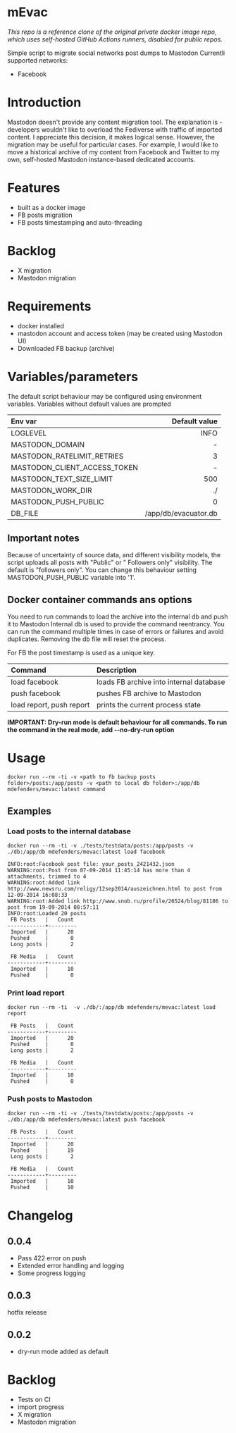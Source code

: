 # mEvac
_This repo is a reference clone of the original private docker image repo, which uses self-hosted GitHub Actions runners, 
disabled for public repos._

Simple script to migrate social networks post dumps to Mastodon
Currentli supported networks:
- Facebook

# Introduction

Mastodon doesn't provide any content migration tool. The explanation is - developers wouldn't like to overload the
Fediverse with traffic of imported content. I appreciate this decision, it makes logical sense. However, the migration
may be useful for particular cases. For example, I would like to move a historical archive of my content from Facebook
and Twitter to my own, self-hosted Mastodon instance-based dedicated accounts.

# Features

- built as a docker image
- FB posts migration
- FB posts timestamping and auto-threading

# Backlog

- X migration
- Mastodon migration

# Requirements

- docker installed
- mastodon account and access token (may be created using Mastodon UI)
- Downloaded FB backup (archive)

# Variables/parameters

The default script behaviour may be configured using environment variables. Variables without default values are
prompted

| Env var                      |        Default value |   
|:-----------------------------|---------------------:|
| LOGLEVEL                     |                 INFO |
| MASTODON_DOMAIN              |                    - |
| MASTODON_RATELIMIT_RETRIES   |                    3 |
| MASTODON_CLIENT_ACCESS_TOKEN |                    - |
| MASTODON_TEXT_SIZE_LIMIT     |                  500 |
| MASTODON_WORK_DIR            |                   ./ |
| MASTODON_PUSH_PUBLIC         |                    0 |
| DB_FILE                      | /app/db/evacuator.db |

## Important notes

Because of uncertainty of source data, and different visibility models, the script uploads all posts with "Public" or "
Followers only" visibility. The default is "followers only". You can change this behaviour setting MASTODON_PUSH_PUBLIC
variable into '1'.

## Docker container commands ans options

You need to run commands to load the archive into the internal db and push it to Mastodon
Internal db is used to provide the command reentrancy. You can run the command multiple times in case of errors or
failures and avoid duplicates. Removing the db file will reset the process.

For FB the post timestamp is used as a unique key.

| Command                  | Description                             |   
|:-------------------------|:----------------------------------------|
| load facebook            | loads FB archive into internal database |
| push facebook            | pushes FB archive to Mastodon           |
| load report, push report | prints the current process state        |

**IMPORTANT: Dry-run mode is default behaviour for all commands. To run the command in the real mode, add --no-dry-run option**

# Usage

```shell
docker run --rm -ti -v <path to fb backup posts folder>/posts:/app/posts -v <path to local db folder>:/app/db mdefenders/mevac:latest command
```

## Examples

### Load posts to the internal database

```shell
docker run --rm -ti -v ./tests/testdata/posts:/app/posts -v ./db:/app/db mdefenders/mevac:latest load facebook
````

```
INFO:root:Facebook post file: your_posts_2421432.json
WARNING:root:Post from 07-09-2014 11:45:14 has more than 4 attachments, trimmed to 4
WARNING:root:Added link http://www.newsru.com/religy/12sep2014/auszeichnen.html to post from 12-09-2014 16:08:33
WARNING:root:Added link http://www.snob.ru/profile/26524/blog/81186 to post from 19-09-2014 08:57:11
INFO:root:Loaded 20 posts
 FB Posts   |   Count
------------+---------
 Imported   |      20
 Pushed     |       0
 Long posts |       2

 FB Media   |   Count
------------+---------
 Imported   |      10
 Pushed     |       0

```

### Print load report

```shell
docker run --rm -ti  -v ./db/:/app/db mdefenders/mevac:latest load report
````

```
 FB Posts   |   Count
------------+---------
 Imported   |      20
 Pushed     |       0
 Long posts |       2

 FB Media   |   Count
------------+---------
 Imported   |      10
 Pushed     |       0
```

### Push posts to Mastodon

```shell
docker run --rm -ti -v ./tests/testdata/posts:/app/posts -v ./db:/app/db mdefenders/mevac:latest push facebook
````

```
 FB Posts   |   Count
------------+---------
 Imported   |      20
 Pushed     |      19
 Long posts |       2

 FB Media   |   Count
------------+---------
 Imported   |      10
 Pushed     |      10
```

# Changelog

## 0.0.4
- Pass 422 error on push
- Extended error handling and logging
- Some progress logging

## 0.0.3
hotfix release
## 0.0.2

- dry-run mode added as default

# Backlog

- Tests on CI
- import progress
- X migration
- Mastodon migration